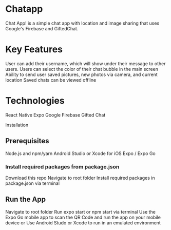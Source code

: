 # Chatapp

Chat App! is a simple chat app with location and image sharing that uses Google's Firebase and GiftedChat.

<H1>Key Features</h1>
User can add their username, which will show under their message to other users.
Users can select the color of their chat bubble in the main screen
Ability to send user saved pictures, new photos via camera, and current location
Saved chats can be viewed offline

<h1>Technologies</h1>
React Native
Expo
Google Firebase
Gifted Chat

Installation

<H2>Prerequisites</h2>
Node.js and npm/yarn
Android Studio or Xcode for iOS
Expo / Expo Go

<h3>Install required packages from package.json</h3>
Download this repo
Navigate to root folder
Install required packages in package.json via terminal

<h2>Run the App</h2>
Navigate to root folder
Run expo start or npm start via terminal
Use the Expo Go mobile app to scan the QR Code and run the app on your mobile device or
Use Android Studo or Xcode to run in an emulated environment
